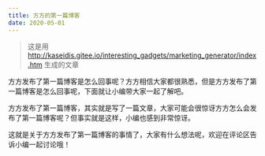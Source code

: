 ```yaml
---
title: 方方的第一篇博客
date: 2020-05-01
---
```


> 这是用 http://kaseidis.gitee.io/interesting_gadgets/marketing_generator/index.htm 生成的文章

方方发布了第一篇博客是怎么回事呢？方方相信大家都很熟悉，但是方方发布了第一篇博客是怎么回事呢，下面就让小编带大家一起了解吧。

方方发布了第一篇博客，其实就是写了一篇文章，大家可能会很惊讶方方怎么会发布了第一篇博客呢？但事实就是这样，小编也感到非常惊讶。

这就是关于方方发布了第一篇博客的事情了，大家有什么想法呢，欢迎在评论区告诉小编一起讨论哦！